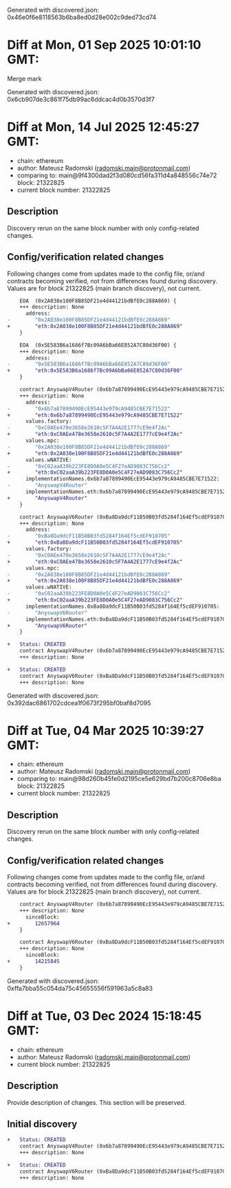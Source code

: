 Generated with discovered.json: 0x46e0f6e8118563b6ba8ed0d28e002c9ded73cd74

# Diff at Mon, 01 Sep 2025 10:01:10 GMT:

Merge mark

Generated with discovered.json: 0x6cb907de3c861f75db99ac6ddcac4d0b3570d3f7

# Diff at Mon, 14 Jul 2025 12:45:27 GMT:

- chain: ethereum
- author: Mateusz Radomski (<radomski.main@protonmail.com>)
- comparing to: main@9f4300dad2f3d080cd56fa311d4a848556c74e72 block: 21322825
- current block number: 21322825

## Description

Discovery rerun on the same block number with only config-related changes.

## Config/verification related changes

Following changes come from updates made to the config file,
or/and contracts becoming verified, not from differences found during
discovery. Values are for block 21322825 (main branch discovery), not current.

```diff
    EOA  (0x2A038e100F8B85DF21e4d44121bdBfE0c288A869) {
    +++ description: None
      address:
-        "0x2A038e100F8B85DF21e4d44121bdBfE0c288A869"
+        "eth:0x2A038e100F8B85DF21e4d44121bdBfE0c288A869"
    }
```

```diff
    EOA  (0x5E583B6a1686f7Bc09A6bBa66E852A7C80d36F00) {
    +++ description: None
      address:
-        "0x5E583B6a1686f7Bc09A6bBa66E852A7C80d36F00"
+        "eth:0x5E583B6a1686f7Bc09A6bBa66E852A7C80d36F00"
    }
```

```diff
    contract AnyswapV4Router (0x6b7a87899490EcE95443e979cA9485CBE7E71522) {
    +++ description: None
      address:
-        "0x6b7a87899490EcE95443e979cA9485CBE7E71522"
+        "eth:0x6b7a87899490EcE95443e979cA9485CBE7E71522"
      values.factory:
-        "0xC0AEe478e3658e2610c5F7A4A2E1777cE9e4f2Ac"
+        "eth:0xC0AEe478e3658e2610c5F7A4A2E1777cE9e4f2Ac"
      values.mpc:
-        "0x2A038e100F8B85DF21e4d44121bdBfE0c288A869"
+        "eth:0x2A038e100F8B85DF21e4d44121bdBfE0c288A869"
      values.wNATIVE:
-        "0xC02aaA39b223FE8D0A0e5C4F27eAD9083C756Cc2"
+        "eth:0xC02aaA39b223FE8D0A0e5C4F27eAD9083C756Cc2"
      implementationNames.0x6b7a87899490EcE95443e979cA9485CBE7E71522:
-        "AnyswapV4Router"
      implementationNames.eth:0x6b7a87899490EcE95443e979cA9485CBE7E71522:
+        "AnyswapV4Router"
    }
```

```diff
    contract AnyswapV6Router (0xBa8Da9dcF11B50B03fd5284f164Ef5cdEF910705) {
    +++ description: None
      address:
-        "0xBa8Da9dcF11B50B03fd5284f164Ef5cdEF910705"
+        "eth:0xBa8Da9dcF11B50B03fd5284f164Ef5cdEF910705"
      values.factory:
-        "0xC0AEe478e3658e2610c5F7A4A2E1777cE9e4f2Ac"
+        "eth:0xC0AEe478e3658e2610c5F7A4A2E1777cE9e4f2Ac"
      values.mpc:
-        "0x2A038e100F8B85DF21e4d44121bdBfE0c288A869"
+        "eth:0x2A038e100F8B85DF21e4d44121bdBfE0c288A869"
      values.wNATIVE:
-        "0xC02aaA39b223FE8D0A0e5C4F27eAD9083C756Cc2"
+        "eth:0xC02aaA39b223FE8D0A0e5C4F27eAD9083C756Cc2"
      implementationNames.0xBa8Da9dcF11B50B03fd5284f164Ef5cdEF910705:
-        "AnyswapV6Router"
      implementationNames.eth:0xBa8Da9dcF11B50B03fd5284f164Ef5cdEF910705:
+        "AnyswapV6Router"
    }
```

```diff
+   Status: CREATED
    contract AnyswapV4Router (0x6b7a87899490EcE95443e979cA9485CBE7E71522)
    +++ description: None
```

```diff
+   Status: CREATED
    contract AnyswapV6Router (0xBa8Da9dcF11B50B03fd5284f164Ef5cdEF910705)
    +++ description: None
```

Generated with discovered.json: 0x392dac6861702cdcea1f0673f295bf0baf8d7095

# Diff at Tue, 04 Mar 2025 10:39:27 GMT:

- chain: ethereum
- author: Mateusz Radomski (<radomski.main@protonmail.com>)
- comparing to: main@98d260b45fe0d2195ce5e629bd7b200c8706e8ba block: 21322825
- current block number: 21322825

## Description

Discovery rerun on the same block number with only config-related changes.

## Config/verification related changes

Following changes come from updates made to the config file,
or/and contracts becoming verified, not from differences found during
discovery. Values are for block 21322825 (main branch discovery), not current.

```diff
    contract AnyswapV4Router (0x6b7a87899490EcE95443e979cA9485CBE7E71522) {
    +++ description: None
      sinceBlock:
+        12657964
    }
```

```diff
    contract AnyswapV6Router (0xBa8Da9dcF11B50B03fd5284f164Ef5cdEF910705) {
    +++ description: None
      sinceBlock:
+        14215845
    }
```

Generated with discovered.json: 0xffa7bba55c054da75c45655556f591963a5c8a83

# Diff at Tue, 03 Dec 2024 15:18:45 GMT:

- chain: ethereum
- author: Mateusz Radomski (<radomski.main@protonmail.com>)
- current block number: 21322825

## Description

Provide description of changes. This section will be preserved.

## Initial discovery

```diff
+   Status: CREATED
    contract AnyswapV4Router (0x6b7a87899490EcE95443e979cA9485CBE7E71522)
    +++ description: None
```

```diff
+   Status: CREATED
    contract AnyswapV6Router (0xBa8Da9dcF11B50B03fd5284f164Ef5cdEF910705)
    +++ description: None
```

